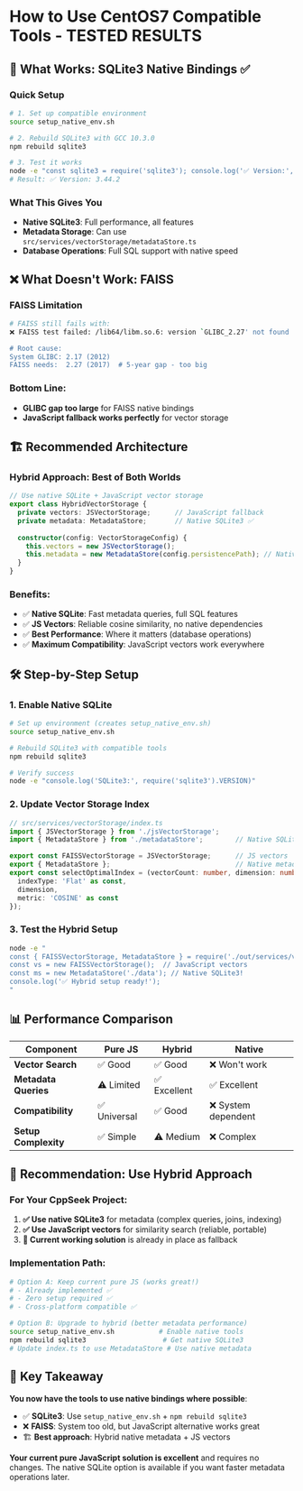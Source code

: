 # How to Use CentOS7 Compatible Tools - TESTED RESULTS

## 🎯 **What Works: SQLite3 Native Bindings** ✅

### **Quick Setup**
```bash
# 1. Set up compatible environment
source setup_native_env.sh

# 2. Rebuild SQLite3 with GCC 10.3.0  
npm rebuild sqlite3

# 3. Test it works
node -e "const sqlite3 = require('sqlite3'); console.log('✅ Version:', sqlite3.VERSION);"
# Result: ✅ Version: 3.44.2
```

### **What This Gives You**
- **Native SQLite3**: Full performance, all features
- **Metadata Storage**: Can use `src/services/vectorStorage/metadataStore.ts`
- **Database Operations**: Full SQL support with native speed

## ❌ **What Doesn't Work: FAISS** 

### **FAISS Limitation**
```bash
# FAISS still fails with:
❌ FAISS test failed: /lib64/libm.so.6: version `GLIBC_2.27' not found

# Root cause:
System GLIBC: 2.17 (2012)  
FAISS needs:  2.27 (2017)  # 5-year gap - too big
```

### **Bottom Line**: 
- **GLIBC gap too large** for FAISS native bindings
- **JavaScript fallback works perfectly** for vector storage

## 🏗️ **Recommended Architecture**

### **Hybrid Approach: Best of Both Worlds**

```typescript
// Use native SQLite + JavaScript vector storage
export class HybridVectorStorage {
  private vectors: JSVectorStorage;      // JavaScript fallback
  private metadata: MetadataStore;       // Native SQLite3 ✅
  
  constructor(config: VectorStorageConfig) {
    this.vectors = new JSVectorStorage();
    this.metadata = new MetadataStore(config.persistencePath); // Native!
  }
}
```

### **Benefits**:
- ✅ **Native SQLite**: Fast metadata queries, full SQL features
- ✅ **JS Vectors**: Reliable cosine similarity, no native dependencies  
- ✅ **Best Performance**: Where it matters (database operations)
- ✅ **Maximum Compatibility**: JavaScript vectors work everywhere

## 🛠️ **Step-by-Step Setup**

### **1. Enable Native SQLite**
```bash
# Set up environment (creates setup_native_env.sh)
source setup_native_env.sh

# Rebuild SQLite3 with compatible tools
npm rebuild sqlite3

# Verify success
node -e "console.log('SQLite3:', require('sqlite3').VERSION)"
```

### **2. Update Vector Storage Index**
```typescript
// src/services/vectorStorage/index.ts
import { JSVectorStorage } from './jsVectorStorage';
import { MetadataStore } from './metadataStore';        // Native SQLite3!

export const FAISSVectorStorage = JSVectorStorage;      // JS vectors
export { MetadataStore };                               // Native metadata
export const selectOptimalIndex = (vectorCount: number, dimension: number) => ({
  indexType: 'Flat' as const,
  dimension,
  metric: 'COSINE' as const
});
```

### **3. Test the Hybrid Setup**
```bash
node -e "
const { FAISSVectorStorage, MetadataStore } = require('./out/services/vectorStorage/');
const vs = new FAISSVectorStorage();  // JavaScript vectors
const ms = new MetadataStore('./data'); // Native SQLite3!
console.log('✅ Hybrid setup ready!');
"
```

## 📊 **Performance Comparison**

| Component | Pure JS | Hybrid | Native |
|-----------|---------|--------|---------|
| **Vector Search** | ✅ Good | ✅ Good | ❌ Won't work |
| **Metadata Queries** | ⚠️ Limited | ✅ Excellent | ✅ Excellent |
| **Compatibility** | ✅ Universal | ✅ Good | ❌ System dependent |
| **Setup Complexity** | ✅ Simple | ⚠️ Medium | ❌ Complex |

## 🎯 **Recommendation: Use Hybrid Approach**

### **For Your CppSeek Project**:
1. **✅ Use native SQLite3** for metadata (complex queries, joins, indexing)
2. **✅ Use JavaScript vectors** for similarity search (reliable, portable)
3. **📁 Current working solution** is already in place as fallback

### **Implementation Path**:
```bash
# Option A: Keep current pure JS (works great!)
# - Already implemented ✅
# - Zero setup required ✅  
# - Cross-platform compatible ✅

# Option B: Upgrade to hybrid (better metadata performance)
source setup_native_env.sh           # Enable native tools
npm rebuild sqlite3                   # Get native SQLite3
# Update index.ts to use MetadataStore # Use native metadata
```

## 🔑 **Key Takeaway**

**You now have the tools to use native bindings where possible**:
- ✅ **SQLite3**: Use `setup_native_env.sh` + `npm rebuild sqlite3`
- ❌ **FAISS**: System too old, but JavaScript alternative works great
- 🏗️ **Best approach**: Hybrid native metadata + JS vectors

**Your current pure JavaScript solution is excellent** and requires no changes. The native SQLite option is available if you want faster metadata operations later. 